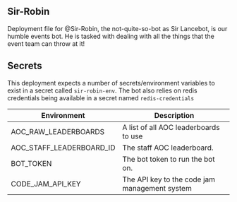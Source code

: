 ## Sir-Robin
Deployment file for @Sir-Robin, the not-quite-so-bot as Sir Lancebot, is our humble events bot.
He is tasked with dealing with all the things that the event team can throw at it!

## Secrets
This deployment expects a number of secrets/environment variables to exist in a secret called `sir-robin-env`. The bot also relies on redis credentials being available in a secret named `redis-credentials`

| Environment               | Description                                   |
|---------------------------|-----------------------------------------------|
| AOC_RAW_LEADERBOARDS      | A list of all AOC leaderboards to use         |
| AOC_STAFF_LEADERBOARD_ID  | The staff AOC leaderboard.                    |
| BOT_TOKEN                 | The bot token to run the bot on.              |
| CODE_JAM_API_KEY          | The API key to the code jam management system |
